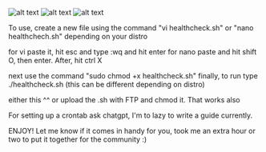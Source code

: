 

![alt text](https://i.ibb.co/DDQh7Wt8/serverstatustool1.png)
![alt text](https://i.ibb.co/9kKzMFdt/serverstatustool2.png)
![alt text](https://i.ibb.co/r2d7V0zb/serverstatustool4.png)



To use, create a new file using the command "vi healthcheck.sh" or "nano healthchech.sh" depending on your distro

for vi paste it, hit esc and type :wq and hit enter
for nano paste and hit shift O, then enter. After, hit ctrl X

next use the command "sudo chmod +x healthcheck.sh"
finally, to run type ./healthcheck.sh (this can be different depending on distro)

either this ^^ or upload the .sh with FTP and chmod it. That works also


For setting up a crontab ask chatgpt, I'm to lazy to write a guide currently.

ENJOY! Let me know if it comes in handy for you, took me an extra hour or two to put it together for the community :)
